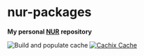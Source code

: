 # nur-packages

**My personal [NUR](https://github.com/nix-community/NUR) repository**

![Build and populate cache](https://github.com/pschuprikov/nur-packages/workflows/Build%20and%20populate%20cache/badge.svg)
[![Cachix Cache](https://img.shields.io/badge/cachix-pschuprikov-blue.svg)](https://pschuprikov.cachix.org)

